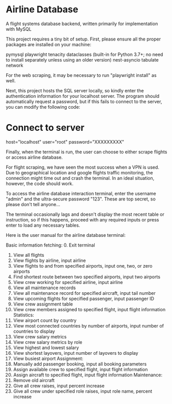 # Airline Database
A flight systems database backend, written primarily for implementation with MySQL

This project requires a tiny bit of setup. First, please ensure all the proper packages are installed on your machine:

pymysql
playwright
tenacity
dataclasses (built-in for Python 3.7+; no need to install separately unless using an older version)
nest-asyncio
tabulate
network

For the web scraping, it may be necessary to run "playwright install" as well.

Next, this project hosts the SQL server locally, so kindly enter the authentication information for your localhost server. The program should automatically request a password, but if this fails to connect to the server, you can modify the following code:

# Connect to server
host="localhost"
user="root"
password="XXXXXXXXX"

Finally, when the terminal is run, the user can choose to either scrape flights or access airline database.

For flight scraping, we have seen the most success when a VPN is used. Due to geographical location and google flights traffic monitoring, the connection might time out and crash the terminal. In an ideal situation, however, the code should work. 

To access the airline database interaction terminal, enter the username "admin" and the ultra-secure password "123". These are top secret, so please don't tell anyone...

The terminal occasionally lags and doesn't display the most recent table or instruction, so if this happens, proceed with any required inputs or press enter to load any necessary tables.

Here is the user manual for the airline database terminal:

Basic information fetching:
0. Exit terminal
1. View all flights
2. View flights by airline, input airline
3. View flights to and from specified airports, input one, two, or zero airports
4. Find shortest route between two specified airports, input two airports
5. View crew working for specified airline, input airline
6. View all maintenance records
7. View all maintenance record for specified aircraft, input tail number
8. View upcoming flights for specified passenger, input passenger ID
9. View crew assignment table
10. View crew members assigned to specified flight, input flight information
Statistics:
11. View airport count by country
12. View most connected countries by number of airports, input number of countries to display
13. View crew salary metrics
14. View crew salary metrics by role
15. View highest and lowest salary
16. View shortest layovers, input number of layovers to display
17. View busiest airport
Assignment:
18. Manually add passenger booking, input all booking parameters
19. Assign available crew to specified flight, input flight information
20. Assign aircraft to specified flight, input flight information
Maintenance:
21. Remove old aircraft
22. Give all crew raises, input percent increase
23. Give all crew under specified role raises, input role name, percent increase
